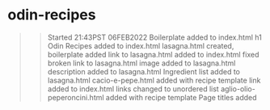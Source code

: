 # odin-recipes
>>Started 21:43PST 06FEB2022
>>Boilerplate added to index.html
>>h1 Odin Recipes added to index.html
>>lasagna.html created, boilerplate added
>>link to lasagna.html added to index.html
>>fixed broken link to lasagna.html
>>image added to lasagna.html
>>description added to lasagna.html
>>Ingredient list added to lasagna.html
>>cacio-e-pepe.html added with recipe template
>>link added to index.html
>>links changed to unordered list
>>aglio-olio-peperoncini.html added with recipe template
>>Page titles added